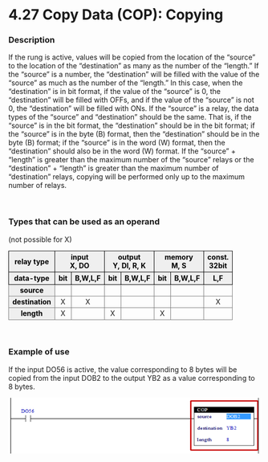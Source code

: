 ﻿# 4.27 Copy Data (COP): Copying


### Description
If the rung is active, values will be copied from the location of the “source” to the location of the “destination” as many as the number of the “length.”
If the “source” is a number, the “destination” will be filled with the value of the “source” as much as the number of the “length.” In this case, when the “destination” is in bit format, if the value of the “source” is 0, the “destination” will be filled with OFFs, and if the value of the “source” is not 0, the “destination” will be filled with ONs.
If the “source” is a relay, the data types of the “source” and “destination” should be the same. That is, if the “source” is in the bit format, the “destination” should be in the bit format; if the “source” is in the byte (B) format, then the “destination” should be in the byte (B) format; if the “source” is in the word (W) format, then the “destination” should also be in the word (W) format.
If the “source” + “length” is greater than the maximum number of the “source” relays or the “destination” + “length” is greater than the maximum number of “destination” relays, copying will be performed only up to the maximum number of relays.


<br>

### Types that can be used as an operand
(not possible for X)
<style type="text/css">
table  {border-collapse:collapse;}
th {background-color:#efefef; border-style:solid;border-width:1px;color:black;text-align:center;}
td {border-color:gray;border-style:solid;border-width:1px;text-align:center;}
.hd{background-color:#efefef;color:black;font-weight:bold;}
</style>

<table>
<thead>
  <tr>
    <th>relay type</th>
    <th colspan="2">input<br>X, DO</th>
    <th colspan="2">output<br>Y, DI, R, K</th>
    <th colspan="2">memory<br>M, S</th>
    <th>const.<br>32bit</th>
  </tr>
  <tr>
    <th>data-type</th>
    <th>bit</th>
    <th>B,W,L,F</th>
    <th>bit</th>
    <th>B,W,L,F</th>
    <th>bit</th>
    <th>B,W,L,F</th>
    <th>L,F</th>
  </tr>
</thead>
<tbody>
  <tr>
    <td class='hd'>source</td>
    <td></td>
    <td></td>
    <td></td>
    <td></td>
    <td></td>
    <td></td>
    <td></td>
  </tr>
</tbody>
<tbody>
  <tr>
    <td class='hd'>destination</td>
    <td>X</td>
    <td>X</td>
    <td></td>
    <td></td>
    <td></td>
    <td></td>
    <td>X</td>
  </tr>
</tbody>
<tbody>
  <tr>
    <td class='hd'>length</td>
    <td>X</td>
    <td></td>
    <td>X</td>
    <td></td>
    <td>X</td>
    <td></td>
    <td></td>
  </tr>
</tbody>
</table>

<br>

### Example of use

If the input DO56 is active, the value corresponding to 8 bytes will be copied from the input DOB2 to the output YB2 as a value corresponding to 8 bytes.

![](../_assets/cop.png)
